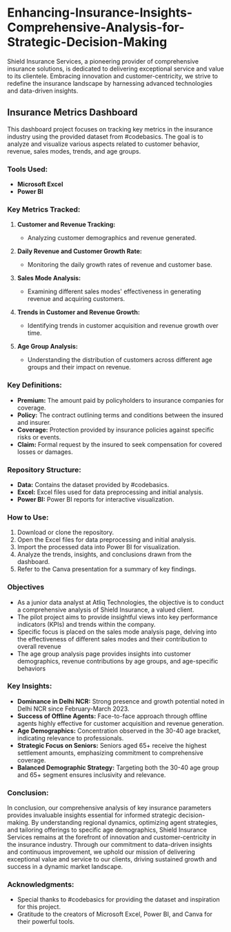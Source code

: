 # Enhancing-Insurance-Insights-Comprehensive-Analysis-for-Strategic-Decision-Making

Shield Insurance Services, a pioneering provider of comprehensive insurance solutions, is dedicated to delivering exceptional service and value to its clientele. Embracing innovation and customer-centricity, we strive to redefine the insurance landscape by harnessing advanced technologies and data-driven insights.

## Insurance Metrics Dashboard

This dashboard project focuses on tracking key metrics in the insurance industry using the provided dataset from #codebasics. The goal is to analyze and visualize various aspects related to customer behavior, revenue, sales modes, trends, and age groups.

### Tools Used:
- **Microsoft Excel**
- **Power BI**

### Key Metrics Tracked:

1. **Customer and Revenue Tracking:**
   - Analyzing customer demographics and revenue generated.
   
2. **Daily Revenue and Customer Growth Rate:**
   - Monitoring the daily growth rates of revenue and customer base.
   
3. **Sales Mode Analysis:**
   - Examining different sales modes' effectiveness in generating revenue and acquiring customers.
   
4. **Trends in Customer and Revenue Growth:**
   - Identifying trends in customer acquisition and revenue growth over time.
   
5. **Age Group Analysis:**
   - Understanding the distribution of customers across different age groups and their impact on revenue.

### Key Definitions:
- **Premium:** The amount paid by policyholders to insurance companies for coverage.
- **Policy:** The contract outlining terms and conditions between the insured and insurer.
- **Coverage:** Protection provided by insurance policies against specific risks or events.
- **Claim:** Formal request by the insured to seek compensation for covered losses or damages.

### Repository Structure:
- **Data:** Contains the dataset provided by #codebasics.
- **Excel:** Excel files used for data preprocessing and initial analysis.
- **Power BI:** Power BI reports for interactive visualization.

### How to Use:
1. Download or clone the repository.
2. Open the Excel files for data preprocessing and initial analysis.
3. Import the processed data into Power BI for visualization.
4. Analyze the trends, insights, and conclusions drawn from the dashboard.
5. Refer to the Canva presentation for a summary of key findings.

### Objectives

*  As a junior data analyst at Atliq Technologies, the objective is to conduct a comprehensive analysis of Shield Insurance, a valued client.
*  The pilot project aims to provide insightful views into key performance indicators (KPIs) and trends within the company.
*  Specific focus is placed on the sales mode analysis page, delving into the effectiveness of different sales modes and their contribution to overall revenue
*   The age group analysis page provides insights into customer demographics, revenue contributions by age groups, and age-specific behaviors

### Key Insights:
- **Dominance in Delhi NCR:** Strong presence and growth potential noted in Delhi NCR since February-March 2023.
- **Success of Offline Agents:** Face-to-face approach through offline agents highly effective for customer acquisition and revenue generation.
- **Age Demographics:** Concentration observed in the 30-40 age bracket, indicating relevance to professionals.
- **Strategic Focus on Seniors:** Seniors aged 65+ receive the highest settlement amounts, emphasizing commitment to comprehensive coverage.
- **Balanced Demographic Strategy:** Targeting both the 30-40 age group and 65+ segment ensures inclusivity and relevance.

### Conclusion:
In conclusion, our comprehensive analysis of key insurance parameters provides invaluable insights essential for informed strategic decision-making. By understanding regional dynamics, optimizing agent strategies, and tailoring offerings to specific age demographics, Shield Insurance Services remains at the forefront of innovation and customer-centricity in the insurance industry. Through our commitment to data-driven insights and continuous improvement, we uphold our mission of delivering exceptional value and service to our clients, driving sustained growth and success in a dynamic market landscape.

### Acknowledgments:
 *  Special thanks to #codebasics for providing the dataset and inspiration for this project.
 *  Gratitude to the creators of Microsoft Excel, Power BI, and Canva for their powerful tools.
